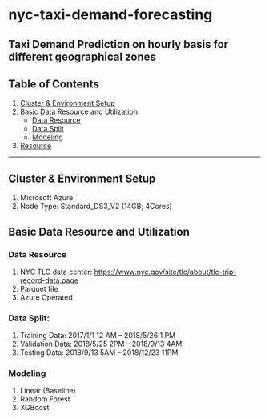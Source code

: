 # nyc-taxi-demand-forecasting

## Taxi Demand Prediction on hourly basis for different geographical zones

## Table of Contents  
1. [Cluster & Environment Setup](#Cluster-Environment-Setup)  
2. [Basic Data Resource and Utilization](#Basic-Data-Resource-and-Utilization)
   - [Data Resource](#Data-Resource)
   - [Data Split](#Data-Split)
   - [Modeling](#Modeling)
3. [Resource](#resource)

---

## Cluster & Environment Setup
1. Microsoft Azure
2. Node Type: Standard_DS3_V2 (14GB; 4Cores)
   
## Basic Data Resource and Utilization

### Data Resource
1. NYC TLC data center: https://www.nyc.gov/site/tlc/about/tlc-trip-record-data.page
2. Parquet file
3. Azure Operated

### Data Split:
1. Training Data: 2017/1/1 12 AM – 2018/5/26 1 PM
2. Validation Data: 2018/5/25 2PM – 2018/9/13 4AM
3. Testing Data: 2018/9/13 5AM  – 2018/12/23 11PM

### Modeling
1. Linear (Baseline)
2. Random Forest
3. XGBoost

   
